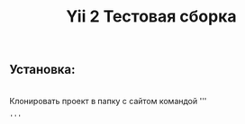 <p align="center">
    <h1 align="center">Yii 2 Тестовая сборка</h1>
    <br>
</p>

<p align="center">
    <h2 align="left">Установка:</h2>
    <br>
    Клонировать проект в папку с сайтом командой 
    '''
    
    '''
</p
